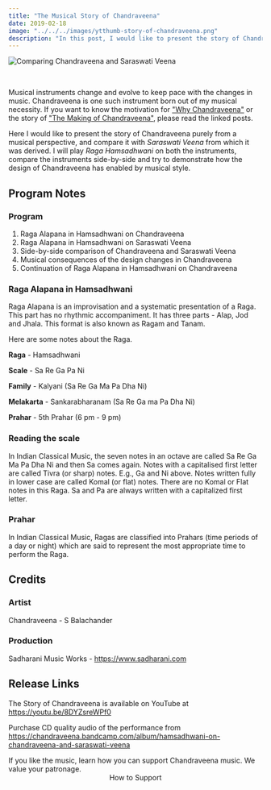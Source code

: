 ```yaml
---
title: "The Musical Story of Chandraveena"
date: 2019-02-18
image: "../../../images/ytthumb-story-of-chandraveena.png"
description: "In this post, I would like to present the story of Chandraveena purely from a musical perspective, and compare it with Saraswati Veena from which it was derived. I will play Raga Hamsadhwani on both the instruments, compare the instruments side-by-side and try to demonstrate how the design of Chandraveena has enabled by musical style."
---
```


![Comparing Chandraveena and Saraswati Veena](ytthumb-story-of-chandraveena.png)

<br>

Musical instruments change and evolve to keep pace with the changes in music. Chandraveena is one such instrument born out of my musical necessity. If you want to know the motivation for ["Why Chandraveena"](/blog/why-chandraveena) or the story of ["The Making of Chandraveena"](/blog/making-of-chandraveena), please read the linked posts.

Here I would like to present the story of Chandraveena purely from a musical perspective, and compare it with *Saraswati Veena* from which it was derived. I will play *Raga Hamsadhwani* on both the instruments, compare the instruments side-by-side and try to demonstrate how the design of Chandraveena has enabled by musical style.

## Program Notes

### Program
1. Raga Alapana in Hamsadhwani on Chandraveena
2. Raga Alapana in Hamsadhwani on Saraswati Veena
3. Side-by-side comparison of Chandraveena and Saraswati Veena
4. Musical consequences of the design changes in Chandraveena
5. Continuation of Raga Alapana in Hamsadhwani on Chandraveena

### Raga Alapana in Hamsadhwani
Raga Alapana is an improvisation and a systematic presentation of a Raga. This part has no rhythmic accompaniment. It has three parts - Alap, Jod and Jhala. This format is also known as Ragam and Tanam.

Here are some notes about the Raga.

**Raga** - Hamsadhwani

**Scale** -  Sa Re Ga Pa Ni

**Family** - Kalyani (Sa Re Ga Ma Pa Dha Ni)

**Melakarta** - Sankarabharanam (Sa Re Ga ma Pa Dha Ni)

**Prahar** - 5th Prahar (6 pm - 9 pm)

### Reading the scale
In Indian Classical Music, the seven notes in an octave are called Sa Re Ga Ma Pa Dha Ni and then Sa comes again. Notes with a capitalised first letter are called Tivra (or sharp) notes. E.g., Ga and Ni above. Notes written fully in lower case are called Komal (or flat) notes. There are no Komal or Flat notes in this Raga. Sa and Pa are always written with a capitalized first letter.

### Prahar
In Indian Classical Music, Ragas are classified into Prahars (time periods of a day or night) which are said to represent the most appropriate time to perform the Raga.

## Credits

### Artist
Chandraveena - S Balachander

### Production
Sadharani Music Works - https://www.sadharani.com

## Release Links
The Story of Chandraveena is available on YouTube at https://youtu.be/8DYZsreWPf0

Purchase CD quality audio of the performance from https://chandraveena.bandcamp.com/album/hamsadhwani-on-chandraveena-and-saraswati-veena

<notice-box>
If you like the music, learn how you can support Chandraveena music. We value your patronage.
<div style="text-align:center">
<my-button to="/support/">How to Support</my-button>
</div>
</notice-box>
